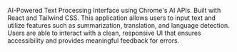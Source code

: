 AI-Powered Text Processing Interface using Chrome's AI APIs. Built with React and Tailwind CSS. This application allows users to input text and utilize features such as summarization, translation, and language detection. Users are able to interact with a clean, responsive UI that ensures accessibility and provides meaningful feedback for errors.